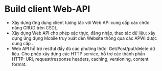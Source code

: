 # Build client Web-API
- Xây dựng ứng dụng client tương tác với Web API cung cấp các chức năng CRUD trên CSDL. 
- Xây dựng Web API cho phép xác thực, đăng nhập, thao tác dữ liệu; xây dựng ứng dụng Mobile truy xuất đến Website thông qua các APWI được cung cấp .
- Web API hỗ trợ restful đầy đủ các phương thức: Get/Post/put/delete dữ liệu. Cho phép xây dựng các HTTP service, hỗ trợ các thành phần HTTP: URI, request/response headers, caching, versioning, content format.
